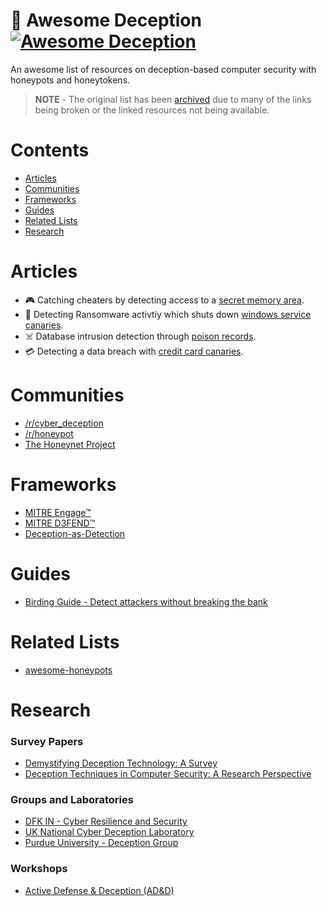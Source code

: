 # 🥷 Awesome Deception [![Awesome Deception](https://cdn.rawgit.com/sindresorhus/awesome/d7305f38d29fed78fa85652e3a63e154dd8e8829/media/badge.svg)](https://github.com/sindresorhus/awesome)

An awesome list of resources on deception-based computer security with honeypots and honeytokens.

> **NOTE** - The original list has been [archived](https://github.com/tolgadevsec/Awesome-Deception/blob/master/ARCHIVE.MD) due to many of the links being broken or the linked resources not being available.

# Contents
- [Articles](#articles)
- [Communities](#communities)
- [Frameworks](#frameworks)
- [Guides](#guides)
- [Related Lists](#related-lists)
- [Research](#research)

# Articles
- 🎮 Catching cheaters by detecting access to a [secret memory area](https://www.dota2.com/newsentry/3677788723152833273).
- 🦜 Detecting Ransomware activtiy which shuts down [windows service canaries](https://www.nccgroup.com/us/research-blog/deception-engineering-exploring-the-use-of-windows-service-canaries-against-ransomware/).
- ☠️ Database intrusion detection through [poison records](https://hackernoon.com/poison-records-acra-eli5-d78250ef94f).
- 💳 Detecting a data breach with [credit card canaries](https://blog.thinkst.com/2024/12/its-baaack-credit-card-canarytokens-are-now-on-your-consoles.html).

# Communities
- [/r/cyber_deception](https://www.reddit.com/r/cyber_deception/)
- [/r/honeypot](https://www.reddit.com/r/honeypot/)
- [The Honeynet Project](https://www.honeynet.org/)

# Frameworks
- [MITRE Engage™](https://engage.mitre.org/)
- [MITRE D3FEND™](https://d3fend.mitre.org/)
- [Deception-as-Detection](https://github.com/0x4D31/deception-as-detection)

# Guides
- [Birding Guide - Detect attackers without breaking the bank](http://canary-content.s3-website-us-east-1.amazonaws.com/documents/birding-guide.pdf)

# Related Lists
- [awesome-honeypots](https://github.com/paralax/awesome-honeypots)

# Research

### Survey Papers
- [Demystifying Deception Technology: A Survey](https://arxiv.org/abs/1804.06196)
- [Deception Techniques in Computer Security: A Research Perspective](https://dl.acm.org/doi/abs/10.1145/3214305)

### Groups and Laboratories
- [DFK IN - Cyber Resilience and Security](https://github.com/dfki-in-sec)
- [UK National Cyber Deception Laboratory](https://www.cyberdeception.org.uk/)
- [Purdue University - Deception Group](https://www.cerias.purdue.edu/site/deception/)
### Workshops
- [Active Defense & Deception (AD&D)](https://adnd.work/)
